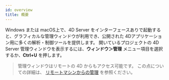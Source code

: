 ```yaml
---
id: overview
title: 概要
---
```


Windows または macOS上で、4D Server をインターフェースありで起動すると、グラフィカルな管理ウィンドウが利用でき、公開された 4Dアプリケーション用に多くの解析・制御ツールを提供します。 開いているプロジェクトの 4D Server 管理ウィンドウを表示するには、**ウィンドウ＞管理** メニュー項目を選択するか、**Ctrl+U** を押します。

> 管理ウィンドウはリモートの 4D からもアクセス可能です。 この点についての詳細は、 [リモートマシンからの管理](remote-admin.md) を参照ください。
